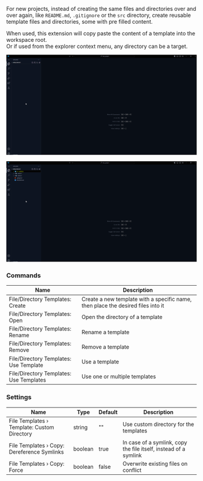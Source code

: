 For new projects, instead of creating the same files and directories over and over again,
like `README.md`, `.gitignore` or the `src` directory, create reusable template files and directories,
some with pre filled content.

When used, this extension will copy paste the content of a template into the workspace root.\
Or if used from the explorer context menu, any directory can be a target.

![Copy to root](media/root.gif)

![Copy to directory](media/context.gif)

### Commands
| Name | Description |
| - | - |
| File/Directory Templates: Create | Create a new template with a specific name, then place the desired files into it |
| File/Directory Templates: Open | Open the directory of a template |
| File/Directory Templates: Rename | Rename a template |
| File/Directory Templates: Remove | Remove a template |
| File/Directory Templates: Use Template | Use a template |
| File/Directory Templates: Use Templates | Use one or multiple templates |

### Settings
| Name | Type | Default | Description |
| - | - | - | - |
| File Templates › Template: Custom Directory | string | "" | Use custom directory for the templates |
| File Templates › Copy: Dereference Symlinks | boolean | true | In case of a symlink, copy the file itself, instead of a symlink |
| File Templates › Copy: Force | boolean | false | Overwrite existing files on conflict |
